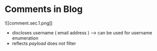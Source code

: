 # Comments in Blog

![[comment.sec.1.png]]
- discloses username ( email address ) --> can be used for username enumeration 
- reflects *payload* does not filter



